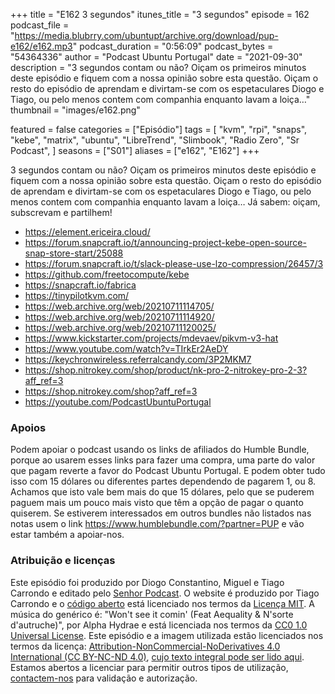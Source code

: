 +++
title = "E162 3 segundos"
itunes_title = "3 segundos"
episode = 162
podcast_file = "https://media.blubrry.com/ubuntupt/archive.org/download/pup-e162/e162.mp3"
podcast_duration = "0:56:09"
podcast_bytes = "54364336"
author = "Podcast Ubuntu Portugal"
date = "2021-09-30"
description = "3 segundos contam ou não? Oiçam os primeiros minutos deste episódio e fiquem com a nossa opinião sobre esta questão. Oiçam o resto do episódio de aprendam e divirtam-se com os espetaculares Diogo e Tiago, ou pelo menos contem com companhia enquanto lavam a loiça…"
thumbnail = "images/e162.png"

featured = false
categories = ["Episódio"]
tags = [
  "kvm",
  "rpi",
  "snaps",
  "kebe",
  "matrix",
  "ubuntu",
  "LibreTrend",
  "Slimbook",
  "Radio Zero",
  "Sr Podcast",
]
seasons = ["S01"]
aliases = ["e162", "E162"]
+++

3 segundos contam ou não? Oiçam os primeiros minutos deste episódio e fiquem com a nossa opinião sobre esta questão. Oiçam o resto do episódio de aprendam e divirtam-se com os espetaculares Diogo e Tiago, ou pelo menos contem com companhia enquanto lavam a loiça…
Já sabem: oiçam, subscrevam e partilhem!

* https://element.ericeira.cloud/
* https://forum.snapcraft.io/t/announcing-project-kebe-open-source-snap-store-start/25088
* https://forum.snapcraft.io/t/slack-please-use-lzo-compression/26457/3
* https://github.com/freetocompute/kebe
* https://snapcraft.io/fabrica
* https://tinypilotkvm.com/
* https://web.archive.org/web/20210711114705/
* https://web.archive.org/web/20210711114920/
* https://web.archive.org/web/20210711120025/
* https://www.kickstarter.com/projects/mdevaev/pikvm-v3-hat
* https://www.youtube.com/watch?v=TIrkEr2AeDY
* https://keychronwireless.referralcandy.com/3P2MKM7
* https://shop.nitrokey.com/shop/product/nk-pro-2-nitrokey-pro-2-3?aff_ref=3
* https://shop.nitrokey.com/shop?aff_ref=3
* https://youtube.com/PodcastUbuntuPortugal



### Apoios
Podem apoiar o podcast usando os links de afiliados do Humble Bundle, porque ao usarem esses links para fazer uma compra, uma parte do valor que pagam reverte a favor do Podcast Ubuntu Portugal.
E podem obter tudo isso com 15 dólares ou diferentes partes dependendo de pagarem 1, ou 8.
Achamos que isto vale bem mais do que 15 dólares, pelo que se puderem paguem mais um pouco mais visto que têm a opção de pagar o quanto quiserem.
Se estiverem interessados em outros bundles não listados nas notas usem o link https://www.humblebundle.com/?partner=PUP e vão estar também a apoiar-nos.

### Atribuição e licenças
Este episódio foi produzido por Diogo Constantino, Miguel e Tiago Carrondo e editado pelo [Senhor Podcast](https://senhorpodcast.pt/).
O website é produzido por Tiago Carrondo e o [código aberto](https://gitlab.com/podcastubuntuportugal/website) está licenciado nos termos da [Licença MIT](https://gitlab.com/podcastubuntuportugal/website/main/LICENSE).
A música do genérico é: "Won't see it comin' (Feat Aequality & N'sorte d'autruche)", por Alpha Hydrae e está licenciada nos termos da [CC0 1.0 Universal License](https://creativecommons.org/publicdomain/zero/1.0/).
Este episódio e a imagem utilizada estão licenciados nos termos da licença: [Attribution-NonCommercial-NoDerivatives 4.0 International (CC BY-NC-ND 4.0)](https://creativecommons.org/licenses/by-nc-nd/4.0/), [cujo texto integral pode ser lido aqui](https://creativecommons.org/licenses/by-nc-nd/4.0/legalcode). Estamos abertos a licenciar para permitir outros tipos de utilização, [contactem-nos](https://podcastubuntuportugal.org/contactos) para validação e autorização.

